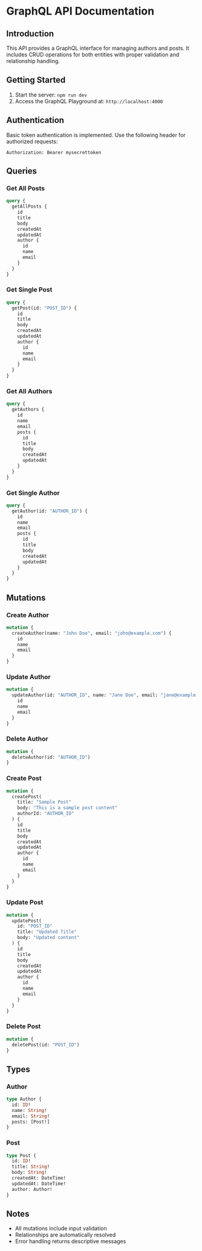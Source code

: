 # GraphQL API Documentation

## Introduction
This API provides a GraphQL interface for managing authors and posts. It includes CRUD operations for both entities with proper validation and relationship handling.

## Getting Started
1. Start the server: `npm run dev`
2. Access the GraphQL Playground at: `http://localhost:4000`

## Authentication
Basic token authentication is implemented. Use the following header for authorized requests:
```
Authorization: Bearer mysecrettoken
```

## Queries
### Get All Posts
```graphql
query {
  getAllPosts {
    id
    title
    body
    createdAt
    updatedAt
    author {
      id
      name
      email
    }
  }
}
```

### Get Single Post
```graphql
query {
  getPost(id: "POST_ID") {
    id
    title
    body
    createdAt
    updatedAt
    author {
      id
      name
      email
    }
  }
}
```

### Get All Authors
```graphql
query {
  getAuthors {
    id
    name
    email
    posts {
      id
      title
      body
      createdAt
      updatedAt
    }
  }
}
```

### Get Single Author
```graphql
query {
  getAuthor(id: "AUTHOR_ID") {
    id
    name
    email
    posts {
      id
      title
      body
      createdAt
      updatedAt
    }
  }
}
```

## Mutations
### Create Author
```graphql
mutation {
  createAuthor(name: "John Doe", email: "john@example.com") {
    id
    name
    email
  }
}
```

### Update Author
```graphql
mutation {
  updateAuthor(id: "AUTHOR_ID", name: "Jane Doe", email: "jane@example.com") {
    id
    name
    email
  }
}
```

### Delete Author
```graphql
mutation {
  deleteAuthor(id: "AUTHOR_ID")
}
```

### Create Post
```graphql
mutation {
  createPost(
    title: "Sample Post"
    body: "This is a sample post content"
    authorId: "AUTHOR_ID"
  ) {
    id
    title
    body
    createdAt
    updatedAt
    author {
      id
      name
      email
    }
  }
}
```

### Update Post
```graphql
mutation {
  updatePost(
    id: "POST_ID"
    title: "Updated Title"
    body: "Updated content"
  ) {
    id
    title
    body
    createdAt
    updatedAt
    author {
      id
      name
      email
    }
  }
}
```

### Delete Post
```graphql
mutation {
  deletePost(id: "POST_ID")
}
```

## Types
### Author
```graphql
type Author {
  id: ID!
  name: String!
  email: String!
  posts: [Post!]
}
```

### Post
```graphql
type Post {
  id: ID!
  title: String!
  body: String!
  createdAt: DateTime!
  updatedAt: DateTime!
  author: Author!
}
```

## Notes
- All mutations include input validation
- Relationships are automatically resolved
- Error handling returns descriptive messages